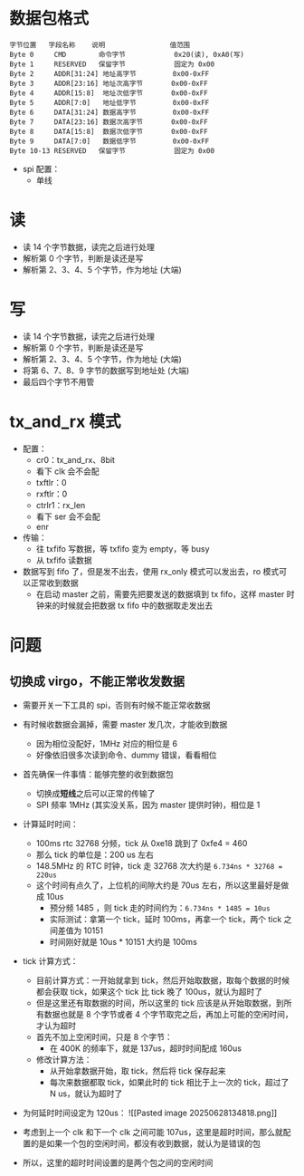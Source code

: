 
# 数据包格式
```
字节位置   字段名称    说明                值范围
Byte 0     CMD        命令字节            0x20(读), 0xA0(写)
Byte 1     RESERVED   保留字节            固定为 0x00
Byte 2     ADDR[31:24] 地址高字节         0x00-0xFF
Byte 3     ADDR[23:16] 地址次高字节       0x00-0xFF  
Byte 4     ADDR[15:8]  地址次低字节       0x00-0xFF
Byte 5     ADDR[7:0]   地址低字节         0x00-0xFF
Byte 6     DATA[31:24] 数据高字节         0x00-0xFF
Byte 7     DATA[23:16] 数据次高字节       0x00-0xFF
Byte 8     DATA[15:8]  数据次低字节       0x00-0xFF
Byte 9     DATA[7:0]   数据低字节         0x00-0xFF
Byte 10-13 RESERVED   保留字节            固定为 0x00
```

- spi 配置：
	- 单线

# 读
- 读 14 个字节数据，读完之后进行处理
- 解析第 0 个字节，判断是读还是写
- 解析第 2、3、4、5 个字节，作为地址 (大端)


# 写
- 读 14 个字节数据，读完之后进行处理
- 解析第 0 个字节，判断是读还是写
- 解析第 2、3、4、5 个字节，作为地址 (大端)
- 将第 6、7、8、9 字节的数据写到地址处 (大端)
- 最后四个字节不用管



# tx_and_rx 模式
- 配置：
	- cr0：tx_and_rx、8bit
	- 看下 clk 会不会配
	- txftlr：0
	- rxftlr：0
	- ctrlr1：rx_len
	- 看下 ser 会不会配
	- enr
- 传输：
	- 往 txfifo 写数据，等 txfifo 变为 empty，等 busy
	- 从 txfifo 读数据
- 数据写到 fifo 了，但是发不出去，使用 rx_only 模式可以发出去，ro 模式可以正常收到数据
	- 在启动 master 之前，需要先把要发送的数据填到 tx fifo，这样 master 时钟来的时候就会把数据 tx fifo 中的数据取走发出去

# 问题

## 切换成 virgo，不能正常收发数据
- 需要开关一下工具的 spi，否则有时候不能正常收数据
- 有时候收数据会漏掉，需要 master 发几次，才能收到数据
	- 因为相位没配好，1MHz 对应的相位是 6
	- 好像依旧很多次读到命令、dummy 错误，看看相位

- 首先确保一件事情：能够完整的收到数据包
	- 切换成**短线**之后可以正常的传输了
	- SPI 频率 1MHz (其实没关系，因为 master 提供时钟)，相位是 1

- 计算延时时间：
	- 100ms rtc 32768 分频，tick 从 0xe18 跳到了 0xfe4 = 460
	- 那么 tick 的单位是：200 us 左右
	- 148.5MHz 的 RTC 时钟，tick 走 32768 次大约是 `6.734ns * 32768 = 220us`
	- 这个时间有点久了，上位机的间隙大约是 70us 左右，所以这里最好是做成 10us
		- 预分频 1485 ，则 tick 走的时间约为：`6.734ns * 1485 = 10us`
		- 实际测试：拿第一个 tick，延时 100ms，再拿一个 tick，两个 tick 之间差值为 10151
		- 时间刚好就是 10us * 10151 大约是 100ms
- tick 计算方式：
	- 目前计算方式：一开始就拿到 tick，然后开始取数据，取每个数据的时候都会获取 tick，如果这个 tick 比 tick 晚了 100us，就认为超时了
	- 但是这里还有取数据的时间，所以这里的 tick 应该是从开始取数据，到所有数据也就是 8 个字节或者 4 个字节取完之后，再加上可能的空闲时间，才认为超时
	- 首先不加上空闲时间，只是 8 个字节：
		- 在 400K 的频率下，就是 137us，超时时间配成 160us
	- 修改计算方法：
		- 从开始拿数据开始，取 tick，然后将 tick 保存起来
		- 每次来数据都取 tick，如果此时的 tick 相比于上一次的 tick，超过了 N us，就认为超时了
- 为何延时时间设定为 120us：
![[Pasted image 20250628134818.png]]
- 考虑到上一个 clk 和下一个 clk 之间可能 107us，这里是超时时间，那么就配置的是如果一个包的空闲时间，都没有收到数据，就认为是错误的包
- 所以，这里的超时时间设置的是两个包之间的空闲时间